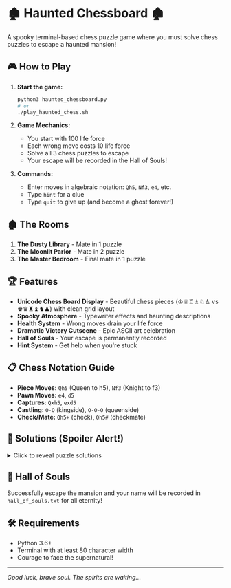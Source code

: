 # 🏚️ Haunted Chessboard 🏚️

A spooky terminal-based chess puzzle game where you must solve chess puzzles to escape a haunted mansion!

## 🎮 How to Play

1. **Start the game:**
   ```bash
   python3 haunted_chessboard.py
   # or
   ./play_haunted_chess.sh
   ```

2. **Game Mechanics:**
   - You start with 100 life force
   - Each wrong move costs 10 life force
   - Solve all 3 chess puzzles to escape
   - Your escape will be recorded in the Hall of Souls!

3. **Commands:**
   - Enter moves in algebraic notation: `Qh5`, `Nf3`, `e4`, etc.
   - Type `hint` for a clue
   - Type `quit` to give up (and become a ghost forever!)

## 🏚️ The Rooms

1. **The Dusty Library** - Mate in 1 puzzle
2. **The Moonlit Parlor** - Mate in 2 puzzle  
3. **The Master Bedroom** - Final mate in 1 puzzle

## 🏆 Features

- **Unicode Chess Board Display** - Beautiful chess pieces (♔♕♖♗♘♙ vs ♚♛♜♝♞♟) with clean grid layout
- **Spooky Atmosphere** - Typewriter effects and haunting descriptions
- **Health System** - Wrong moves drain your life force
- **Dramatic Victory Cutscene** - Epic ASCII art celebration
- **Hall of Souls** - Your escape is permanently recorded
- **Hint System** - Get help when you're stuck

## 📋 Chess Notation Guide

- **Piece Moves:** `Qh5` (Queen to h5), `Nf3` (Knight to f3)
- **Pawn Moves:** `e4`, `d5`
- **Captures:** `Qxh5`, `exd5`
- **Castling:** `O-O` (kingside), `O-O-O` (queenside)
- **Check/Mate:** `Qh5+` (check), `Qh5#` (checkmate)

## 🎯 Solutions (Spoiler Alert!)

<details>
<summary>Click to reveal puzzle solutions</summary>

1. **Library:** `Qe8#`
2. **Parlor:** `Qd5` or `Qd5+`
3. **Bedroom:** `Ra8#`

</details>

## 📜 Hall of Souls

Successfully escape the mansion and your name will be recorded in `hall_of_souls.txt` for all eternity!

## 🛠️ Requirements

- Python 3.6+
- Terminal with at least 80 character width
- Courage to face the supernatural!

---

*Good luck, brave soul. The spirits are waiting...*

